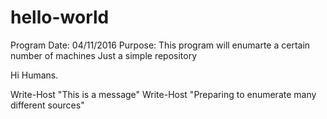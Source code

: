 # hello-world
Program Date: 04/11/2016
Purpose: This program will enumarte a certain number of machines
Just a simple repository

Hi Humans.

Write-Host "This is a message"
Write-Host "Preparing to enumerate many different sources" 

